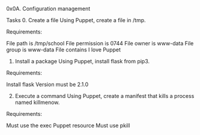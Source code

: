 0x0A. Configuration management

Tasks
0. Create a file
Using Puppet, create a file in /tmp.

Requirements:

File path is /tmp/school
File permission is 0744
File owner is www-data
File group is www-data
File contains I love Puppet


1. Install a package
Using Puppet, install flask from pip3.

Requirements:

Install flask
Version must be 2.1.0


2. Execute a command
Using Puppet, create a manifest that kills a process named killmenow.

Requirements:

Must use the exec Puppet resource
Must use pkill
